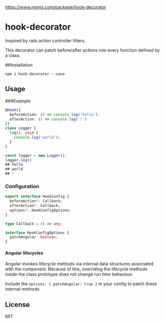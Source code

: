 https://www.npmjs.com/package/hook-decorator

# hook-decorator

Inspired by rails action controller filters.

This decorator can patch before/after actions into every function defined by a class.

##Installation

```shell
npm i hook-decorator --save
```

## Usage

###Example

```typescript
@Hook({
  beforeAction: () => console.log('hello'),
  afterAction: () => console.log('!')
})
class Logger {
  log(): void {
    console.log('world');
  }
}

const logger = new Logger();
logger.log()
## hello
## world
## !
```

### Configuration

```ts
export interface HookConfig {
  beforeAction?: Callback;
  afterAction?: Callback;
  options?: HookConfigOptions;
}

type Callback = () => any;

interface HookConfigOptions {
  patchAngular: boolean;
}
```

#### Angular lifecycles

Angular invokes lifecycle methods via internal data structures associated with the component. Because of this, overriding the lifecycle methods inside the class prototype does not change run time behaviour.

Include the `options: { patchAngular: true }` in your config to patch these internal methods.

## License

MIT
